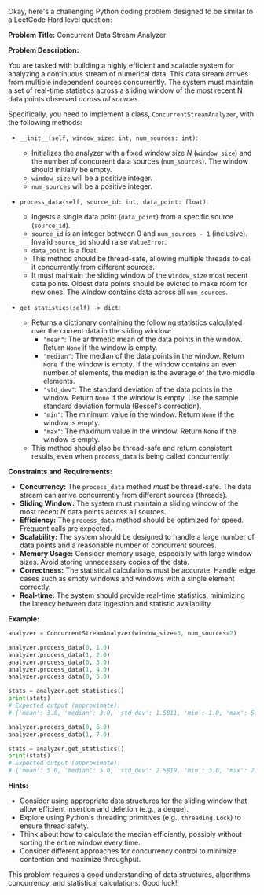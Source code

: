 Okay, here's a challenging Python coding problem designed to be similar to a LeetCode Hard level question:

**Problem Title:** Concurrent Data Stream Analyzer

**Problem Description:**

You are tasked with building a highly efficient and scalable system for analyzing a continuous stream of numerical data. This data stream arrives from multiple independent sources concurrently.  The system must maintain a set of real-time statistics across a sliding window of the most recent N data points observed *across all sources*.

Specifically, you need to implement a class, `ConcurrentStreamAnalyzer`, with the following methods:

*   `__init__(self, window_size: int, num_sources: int)`:
    *   Initializes the analyzer with a fixed window size *N* (`window_size`) and the number of concurrent data sources (`num_sources`). The window should initially be empty.
    *   `window_size` will be a positive integer.
    *   `num_sources` will be a positive integer.

*   `process_data(self, source_id: int, data_point: float)`:
    *   Ingests a single data point (`data_point`) from a specific source (`source_id`).
    *   `source_id` is an integer between 0 and `num_sources - 1` (inclusive). Invalid `source_id` should raise `ValueError`.
    *   `data_point` is a float.
    *   This method should be thread-safe, allowing multiple threads to call it concurrently from different sources.
    *   It must maintain the sliding window of the `window_size` most recent data points. Oldest data points should be evicted to make room for new ones. The window contains data across all `num_sources`.

*   `get_statistics(self) -> dict`:
    *   Returns a dictionary containing the following statistics calculated over the current data in the sliding window:
        *   `"mean"`: The arithmetic mean of the data points in the window. Return `None` if the window is empty.
        *   `"median"`: The median of the data points in the window. Return `None` if the window is empty.  If the window contains an even number of elements, the median is the average of the two middle elements.
        *   `"std_dev"`: The standard deviation of the data points in the window. Return `None` if the window is empty. Use the sample standard deviation formula (Bessel's correction).
        *   `"min"`: The minimum value in the window. Return `None` if the window is empty.
        *   `"max"`: The maximum value in the window. Return `None` if the window is empty.
    *   This method should also be thread-safe and return consistent results, even when `process_data` is being called concurrently.

**Constraints and Requirements:**

*   **Concurrency:** The `process_data` method *must* be thread-safe. The data stream can arrive concurrently from different sources (threads).
*   **Sliding Window:** The system must maintain a sliding window of the most recent *N* data points across all sources.
*   **Efficiency:** The `process_data` method should be optimized for speed.  Frequent calls are expected.
*   **Scalability:** The system should be designed to handle a large number of data points and a reasonable number of concurrent sources.
*   **Memory Usage:**  Consider memory usage, especially with large window sizes. Avoid storing unnecessary copies of the data.
*   **Correctness:** The statistical calculations must be accurate. Handle edge cases such as empty windows and windows with a single element correctly.
*   **Real-time:** The system should provide real-time statistics, minimizing the latency between data ingestion and statistic availability.

**Example:**

```python
analyzer = ConcurrentStreamAnalyzer(window_size=5, num_sources=2)

analyzer.process_data(0, 1.0)
analyzer.process_data(1, 2.0)
analyzer.process_data(0, 3.0)
analyzer.process_data(1, 4.0)
analyzer.process_data(0, 5.0)

stats = analyzer.get_statistics()
print(stats)
# Expected output (approximate):
# {'mean': 3.0, 'median': 3.0, 'std_dev': 1.5811, 'min': 1.0, 'max': 5.0}

analyzer.process_data(0, 6.0)
analyzer.process_data(1, 7.0)

stats = analyzer.get_statistics()
print(stats)
# Expected output (approximate):
# {'mean': 5.0, 'median': 5.0, 'std_dev': 2.5819, 'min': 3.0, 'max': 7.0}
```

**Hints:**

*   Consider using appropriate data structures for the sliding window that allow efficient insertion and deletion (e.g., a deque).
*   Explore using Python's threading primitives (e.g., `threading.Lock`) to ensure thread safety.
*   Think about how to calculate the median efficiently, possibly without sorting the entire window every time.
*   Consider different approaches for concurrency control to minimize contention and maximize throughput.

This problem requires a good understanding of data structures, algorithms, concurrency, and statistical calculations. Good luck!
